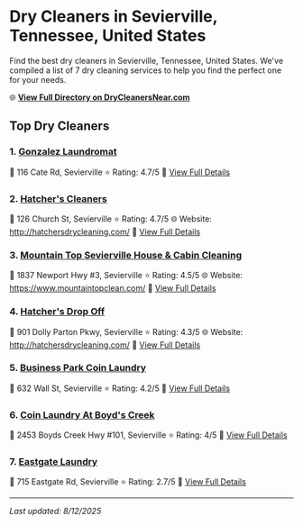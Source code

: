 # Dry Cleaners in Sevierville, Tennessee, United States

Find the best dry cleaners in Sevierville, Tennessee, United States. We've compiled a list of 7 dry cleaning services to help you find the perfect one for your needs.

🌐 **[View Full Directory on DryCleanersNear.com](https://drycleanersnear.com/city/US/Tennessee/Sevierville)**

## Top Dry Cleaners

### 1. [Gonzalez Laundromat](https://drycleanersnear.com/dryCleaner/686492ad19eecc1ffc8c6748/gonzalez-laundromat)
📍 116 Cate Rd, Sevierville
⭐ Rating: 4.7/5
🔗 [View Full Details](https://drycleanersnear.com/dryCleaner/686492ad19eecc1ffc8c6748/gonzalez-laundromat)

### 2. [Hatcher's Cleaners](https://drycleanersnear.com/dryCleaner/686492ad19eecc1ffc8c6867/hatcher-s-cleaners)
📍 126 Church St, Sevierville
⭐ Rating: 4.7/5
🌐 Website: http://hatchersdrycleaning.com/
🔗 [View Full Details](https://drycleanersnear.com/dryCleaner/686492ad19eecc1ffc8c6867/hatcher-s-cleaners)

### 3. [Mountain Top Sevierville House & Cabin Cleaning](https://drycleanersnear.com/dryCleaner/686492ad19eecc1ffc8c6782/mountain-top-sevierville-house-cabin-cleaning)
📍 1837 Newport Hwy #3, Sevierville
⭐ Rating: 4.5/5
🌐 Website: https://www.mountaintopclean.com/
🔗 [View Full Details](https://drycleanersnear.com/dryCleaner/686492ad19eecc1ffc8c6782/mountain-top-sevierville-house-cabin-cleaning)

### 4. [Hatcher's Drop Off](https://drycleanersnear.com/dryCleaner/686492ad19eecc1ffc8c6618/hatcher-s-drop-off)
📍 901 Dolly Parton Pkwy, Sevierville
⭐ Rating: 4.3/5
🌐 Website: http://hatchersdrycleaning.com/
🔗 [View Full Details](https://drycleanersnear.com/dryCleaner/686492ad19eecc1ffc8c6618/hatcher-s-drop-off)

### 5. [Business Park Coin Laundry](https://drycleanersnear.com/dryCleaner/686492ad19eecc1ffc8c6636/business-park-coin-laundry)
📍 632 Wall St, Sevierville
⭐ Rating: 4.2/5
🔗 [View Full Details](https://drycleanersnear.com/dryCleaner/686492ad19eecc1ffc8c6636/business-park-coin-laundry)

### 6. [Coin Laundry At Boyd's Creek](https://drycleanersnear.com/dryCleaner/686492ae19eecc1ffc8c6bbb/coin-laundry-at-boyd-s-creek)
📍 2453 Boyds Creek Hwy #101, Sevierville
⭐ Rating: 4/5
🔗 [View Full Details](https://drycleanersnear.com/dryCleaner/686492ae19eecc1ffc8c6bbb/coin-laundry-at-boyd-s-creek)

### 7. [Eastgate Laundry](https://drycleanersnear.com/dryCleaner/686492ad19eecc1ffc8c676e/eastgate-laundry)
📍 715 Eastgate Rd, Sevierville
⭐ Rating: 2.7/5
🔗 [View Full Details](https://drycleanersnear.com/dryCleaner/686492ad19eecc1ffc8c676e/eastgate-laundry)


---

*Last updated: 8/12/2025*
